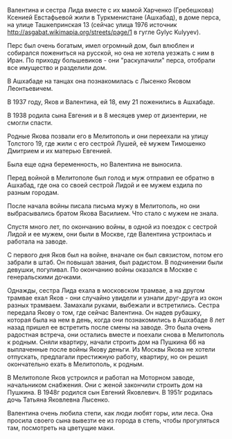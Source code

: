 Валентина и сестра Лида вместе с их мамой Харченко (Гребешкова) Ксенией Евстафьевой жили в Туркменистане (Ашхабад), в доме перса, на улице Ташкепринская 13 (сейчас улица 1976 источник http://asgabat.wikimapia.org/streets/page/1 в гугле Gylyc Kulyyev).

Перс был очень богатым, имел огромный дом, был влюблен и собирался пожениться на русской, но она не хотела уезжать с ним в Иран. 
По приходу большевиков - они "раскулачили" перса, отобрали все имущество и разделили дом. 

В Ашхабаде на танцах она познакомилась с Лысенко Яковом Леонтьевичем.

В 1937 году, Яков и Валентина, ей 18, ему 21 поженились в Ашхабаде. 

В 1938 родила сына Евгения и в 8 месяцев умер от дизентерии, не смогли спасти. 

Родные Якова позвали его в Мелитополь и они переехали на улицу Толстого 19, где жили с его сестрой Лушей, её мужем Тимошенко Дмитрием и их матерью Евгенией.

Была еще одна беременность, но Валентина не выносила. 

Перед войной в Мелитополе был голод и муж отправил ее обратно в Ашхабад, где она со своей сестрой Лидой и ее мужем ездила по разным городам.

После начала войны писала письма мужу в Мелитополь, но они выбрасывались братом Якова Василием. Что стало с мужем не знала.

Спустя много лет, по окончанию войны, в одной из поездок с сестрой Лидой и ее мужем, они были в Москве, где Валентина устроилась и работала на заводе.

С первого дня Яков был на войне, вначале он был связистом, потом его забрали в штаб. Он повышал звания, был радистом. В подчинении были девушки, погуливал. По окончанию войны оказался в Москве с генеральскими дочками. 

Однажды, сестра Лида ехала в московском трамвае, а на другом трамвае ехал Яков - они случайно увидели и узнали друг-друга из окон разных трамваем. Замахали руками, выбежали и встретились. Сестра передала Якову о том, где сейчас Валентина. Он надев рубашку, которая была на нем в день, когда они познакомились в Ашхабаде 8 лет назад пришел ее встретить после смены на заводе. Это была очень радостная встреча, они остались вместе и поехали снова в Мелитополь к родным. Сняли квартиру, начали строить дом на Пушкина 66 на выплаченные после войны Якову деньги. Из Москвы Якова не хотели отпускать, предлагали престижную работу, квартиру, но он решил окончательно ехать в Мелитополь, к родным.

В Мелитополе Яков устроился и работал на Моторном заводе, начальником снабжения.
Они с женой закончили строить дом на Пушкина.
В 1948г родился сын Евгений Яковлевич.
В 1951г родилась дочь Татьяна Яковлевна Лысенко.

Валентина очень любила степи, как люди любят горы, или леса. 
Она просила своего сына вывезти ее из города в степь, чтобы прогуляться там, посмотреть на цветущие маки.
